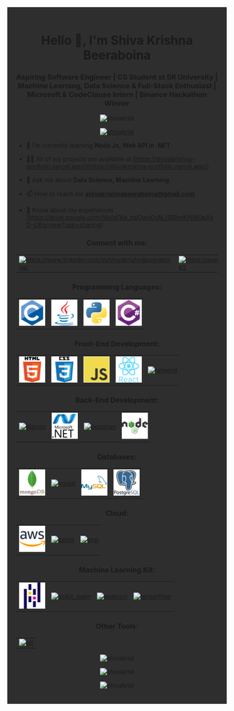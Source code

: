 <div style="background-color:#2E2E2E; padding:20px">
<h1 align="center">Hello 👋, I'm Shiva Krishna Beeraboina</h1>
<h3 align="center">Aspiring Software Engineer | CS Student at SR University | Machine Learning, Data Science & Full-Stack Enthusiast | Microsoft & CodeClause Intern | Binance Hackathon Winner</h3>

<p align="center">
  <img src="https://komarev.com/ghpvc/?username=shivakrisl&label=Profile%20views&color=0e75b6&style=flat" alt="shivakrisl" width="200" height="60"/>
</p>

<p align="center">
  <a href="https://github.com/ryo-ma/github-profile-trophy">
    <img src="https://github-profile-trophy.vercel.app/?username=shivakrisl&column=7&margin-w=15&margin-h=15" alt="shivakrisl" />
  </a>
</p>


- 🌱 I’m currently learning **Node Js, Web API in .NET**

- 👨‍💻 All of my projects are available at [https://shivakrishna-portfolio.vercel.app/](https://shivakrishna-portfolio.vercel.app/)

- 💬 Ask me about **Data Science, Machine Learning**

- 📫 How to reach me **shivakrishnabeeraboina@gmail.com**

- 📄 Know about my experiences [https://drive.google.com/file/d/1kk_tqjOwx0yN_I1lSljmKHWDpXyO-GBq/view?usp=sharing)

<h3 align="center">Connect with me:</h3>
<p align="center">
  <table align="center">
    <tr>
      <td><a href="https://linkedin.com/in/https://www.linkedin.com/in/shivakrishnabeeraboina/" target="blank"><img align="center" src="https://raw.githubusercontent.com/rahuldkjain/github-profile-readme-generator/master/src/images/icons/Social/linked-in-alt.svg" alt="https://www.linkedin.com/in/shivakrishnabeeraboina/" height="60" width="60" /></a></td>
      <td><a href="https://www.hackerrank.com/https://www.hackerrank.com/profile/shivakrishnabee1" target="blank"><img align="center" src="https://raw.githubusercontent.com/rahuldkjain/github-profile-readme-generator/master/src/images/icons/Social/hackerrank.svg" alt="https://www.hackerrank.com/profile/shivakrishnabee1" height="60" width="60" /></a></td>
      <td><a href="https://www.leetcode.com/https://leetcode.com/u/shivakrishnabeeraboina/" target="blank"><img align="center" src="https://raw.githubusercontent.com/rahuldkjain/github-profile-readme-generator/master/src/images/icons/Social/leet-code.svg" alt="https://leetcode.com/u/shivakrishnabeeraboina/" height="60" width="60" /></a></td>
      <td><a href="https://auth.geeksforgeeks.org/user/https://www.geeksforgeeks.org/user/shivakrishnabeeraboina/" target="blank"><img align="center" src="https://raw.githubusercontent.com/rahuldkjain/github-profile-readme-generator/master/src/images/icons/Social/geeks-for-geeks.svg" alt="https://www.geeksforgeeks.org/user/shivakrishnabeeraboina/" height="60" width="60" /></a></td>
    </tr>
  </table>
</p>

<h3 align="center">Programming Languages:</h3>
<p align="center">
  <table align="center">
    <tr>
      <td><a href="https://www.cprogramming.com/" target="_blank" rel="noreferrer"><img src="https://raw.githubusercontent.com/devicons/devicon/master/icons/c/c-original.svg" alt="c" width="60" height="60"/></a></td>
      <td><a href="https://www.java.com" target="_blank" rel="noreferrer"><img src="https://raw.githubusercontent.com/devicons/devicon/master/icons/java/java-original.svg" alt="java" width="60" height="60"/></a></td>
      <td><a href="https://www.python.org" target="_blank" rel="noreferrer"><img src="https://raw.githubusercontent.com/devicons/devicon/master/icons/python/python-original.svg" alt="python" width="60" height="60"/></a></td>
      <td><a href="https://www.w3schools.com/cs/" target="_blank" rel="noreferrer"><img src="https://raw.githubusercontent.com/devicons/devicon/master/icons/csharp/csharp-original.svg" alt="csharp" width="60" height="60"/></a></td>
    </tr>
  </table>
</p>

<h3 align="center">Front-End Development:</h3>
<p align="center">
  <table align="center">
    <tr>
      <td><a href="https://www.w3.org/html/" target="_blank" rel="noreferrer"><img src="https://raw.githubusercontent.com/devicons/devicon/master/icons/html5/html5-original-wordmark.svg" alt="html5" width="60" height="60"/></a></td>
      <td><a href="https://www.w3schools.com/css/" target="_blank" rel="noreferrer"><img src="https://raw.githubusercontent.com/devicons/devicon/master/icons/css3/css3-original-wordmark.svg" alt="css3" width="60" height="60"/></a></td>
      <td><a href="https://developer.mozilla.org/en-US/docs/Web/JavaScript" target="_blank" rel="noreferrer"><img src="https://raw.githubusercontent.com/devicons/devicon/master/icons/javascript/javascript-original.svg" alt="javascript" width="60" height="60"/></a></td>
      <td><a href="https://reactjs.org/" target="_blank" rel="noreferrer"><img src="https://raw.githubusercontent.com/devicons/devicon/master/icons/react/react-original-wordmark.svg" alt="react" width="60" height="60"/></a></td>
      <td><a href="https://tailwindcss.com/" target="_blank" rel="noreferrer"><img src="https://www.vectorlogo.zone/logos/tailwindcss/tailwindcss-icon.svg" alt="tailwind" width="60" height="60"/></a></td>
    </tr>
  </table>
</p>

<h3 align="center">Back-End Development:</h3>
<p align="center">
  <table align="center">
    <tr>
      <td><a href="https://www.djangoproject.com/" target="_blank" rel="noreferrer"><img src="https://cdn.worldvectorlogo.com/logos/django.svg" alt="django" width="60" height="60"/></a></td>
      <td><a href="https://dotnet.microsoft.com/" target="_blank" rel="noreferrer"><img src="https://raw.githubusercontent.com/devicons/devicon/master/icons/dot-net/dot-net-original-wordmark.svg" alt="dotnet" width="60" height="60"/></a></td>
      <td><a href="https://www.postman.com" target="_blank" rel="noreferrer"><img src="https://www.vectorlogo.zone/logos/getpostman/getpostman-icon.svg" alt="postman" width="60" height="60"/></a></td>
      <td><a href="https://nodejs.org" target="_blank" rel="noreferrer"><img src="https://raw.githubusercontent.com/devicons/devicon/master/icons/nodejs/nodejs-original-wordmark.svg" alt="nodejs" width="60" height="60"/></a></td>
    </tr>
  </table>
</p>

<h3 align="center">Databases:</h3>
<p align="center">
  <table align="center">
    <tr>
      <td><a href="https://www.mongodb.com/" target="_blank" rel="noreferrer"><img src="https://raw.githubusercontent.com/devicons/devicon/master/icons/mongodb/mongodb-original-wordmark.svg" alt="mongodb" width="60" height="60"/></a></td>
      <td><a href="https://www.microsoft.com/en-us/sql-server" target="_blank" rel="noreferrer"><img src="https://www.svgrepo.com/show/303229/microsoft-sql-server-logo.svg" alt="mssql" width="60" height="60"/></a></td>
      <td><a href="https://www.mysql.com/" target="_blank" rel="noreferrer"><img src="https://raw.githubusercontent.com/devicons/devicon/master/icons/mysql/mysql-original-wordmark.svg" alt="mysql" width="60" height="60"/></a></td>
      <td><a href="https://www.postgresql.org" target="_blank" rel="noreferrer"><img src="https://raw.githubusercontent.com/devicons/devicon/master/icons/postgresql/postgresql-original-wordmark.svg" alt="postgresql" width="60" height="60"/></a></td>
    </tr>
  </table>
</p>

<h3 align="center">Cloud:</h3>
<p align="center">
  <table align="center">
    <tr>
      <td><a href="https://aws.amazon.com" target="_blank" rel="noreferrer"><img src="https://raw.githubusercontent.com/devicons/devicon/master/icons/amazonwebservices/amazonwebservices-original-wordmark.svg" alt="aws" width="60" height="60"/></a></td>
      <td><a href="https://azure.microsoft.com/en-in/" target="_blank" rel="noreferrer"><img src="https://www.vectorlogo.zone/logos/microsoft_azure/microsoft_azure-icon.svg" alt="azure" width="60" height="60"/></a></td>
      <td><a href="https://cloud.google.com" target="_blank" rel="noreferrer"><img src="https://www.vectorlogo.zone/logos/google_cloud/google_cloud-icon.svg" alt="gcp" width="60" height="60"/></a></td>
    </tr>
  </table>
</p>

<h3 align="center">Machine Learning Kit:</h3>
<p align="center">
  <table align="center">
    <tr>
      <td><a href="https://pandas.pydata.org/" target="_blank" rel="noreferrer"><img src="https://raw.githubusercontent.com/devicons/devicon/2ae2a900d2f041da66e960e4d48052658d860630/icons/pandas/pandas-original.svg" alt="pandas" width="60" height="60"/></a></td>
      <td><a href="https://scikit-learn.org/" target="_blank" rel="noreferrer"><img src="https://upload.wikimedia.org/wikipedia/commons/0/05/Scikit_learn_logo_small.svg" alt="scikit_learn" width="60" height="60"/></a></td>
      <td><a href="https://seaborn.pydata.org/" target="_blank" rel="noreferrer"><img src="https://seaborn.pydata.org/_images/logo-mark-lightbg.svg" alt="seaborn" width="60" height="60"/></a></td>
      <td><a href="https://www.tensorflow.org" target="_blank" rel="noreferrer"><img src="https://www.vectorlogo.zone/logos/tensorflow/tensorflow-icon.svg" alt="tensorflow" width="60" height="60"/></a></td>
    </tr>
  </table>
</p>

<h3 align="center">Other Tools:</h3>
<p align="center">
  <table align="center">
    <tr>
      <td><a href="https://git-scm.com/" target="_blank" rel="noreferrer"><img src="https://www.vectorlogo.zone/logos/git-scm/git-scm-icon.svg" alt="git" width="60" height="60"/></a></td>
    </tr>
  </table>
</p>

<p align="center">
  <img src="https://github-readme-stats.vercel.app/api/top-langs?username=shivakrisl&show_icons=true&locale=en&layout=compact" alt="shivakrisl" width="600" />
</p>

<p align="center">
  <img src="https://github-readme-stats.vercel.app/api?username=shivakrisl&show_icons=true&locale=en" alt="shivakrisl" width="600" />
</p>

<p align="center">
  <img src="https://github-readme-streak-stats.herokuapp.com/?user=shivakrisl&" alt="shivakrisl" width="600" />
</p>
</div>
